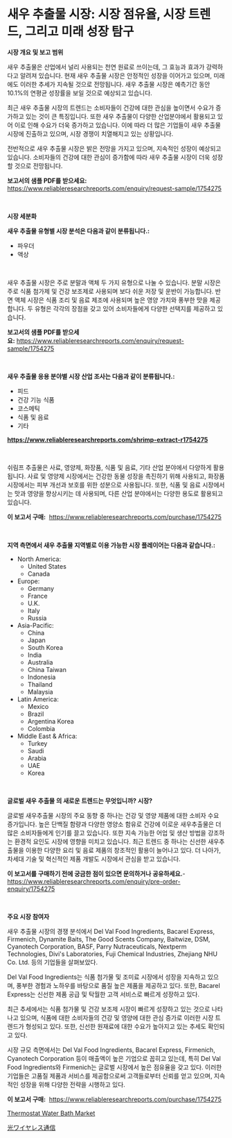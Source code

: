 <p><h1>새우 추출물 시장: 시장 점유율, 시장 트렌드, 그리고 미래 성장 탐구</h1></p><p><strong>시장 개요 및 보고 범위</strong></p>
<p><p>새우 추출물은 산업에서 널리 사용되는 천연 원료로 쓰이는데, 그 효능과 효과가 강력하다고 알려져 있습니다. 현재 새우 추출물 시장은 안정적인 성장을 이어가고 있으며, 미래에도 이러한 추세가 지속될 것으로 전망됩니다. 새우 추출물 시장은 예측기간 동안 10.1%의 연평균 성장률을 보일 것으로 예상되고 있습니다. </p><p>최근 새우 추출물 시장의 트렌드는 소비자들이 건강에 대한 관심을 높이면서 수요가 증가하고 있는 것이 큰 특징입니다. 또한 새우 추출물이 다양한 산업분야에서 활용되고 있어 이로 인해 수요가 더욱 증가하고 있습니다. 이에 따라 더 많은 기업들이 새우 추출물 시장에 진출하고 있으며, 시장 경쟁이 치열해지고 있는 상황입니다. </p><p>전반적으로 새우 추출물 시장은 밝은 전망을 가지고 있으며, 지속적인 성장이 예상되고 있습니다. 소비자들의 건강에 대한 관심이 증가함에 따라 새우 추출물 시장이 더욱 성장할 것으로 전망됩니다.</p></p>
<p><strong>보고서의 샘플 PDF를 받으세요:</strong> <a href="https://www.reliableresearchreports.com/enquiry/request-sample/1754275">https://www.reliableresearchreports.com/enquiry/request-sample/1754275</a></p>
<p>&nbsp;</p>
<p><strong>시장 세분화</strong></p>
<p><strong>새우 추출물 유형별 시장 분석은 다음과 같이 분류됩니다.:</strong></p>
<p><ul><li>파우더</li><li>액상</li></ul></p>
<p>&nbsp;</p>
<p><p>새우 추출물 시장은 주로 분말과 액체 두 가지 유형으로 나눌 수 있습니다. 분말 시장은 주로 식품 첨가제 및 건강 보조제로 사용되며 보다 쉬운 저장 및 운반이 가능합니다. 반면 액체 시장은 식품 조리 및 음료 제조에 사용되며 높은 영양 가치와 풍부한 맛을 제공합니다. 두 유형은 각각의 장점을 갖고 있어 소비자들에게 다양한 선택지를 제공하고 있습니다.</p></p>
<p><strong>보고서의 샘플 PDF를 받으세요:</strong>&nbsp;<a href="https://www.reliableresearchreports.com/enquiry/request-sample/1754275">https://www.reliableresearchreports.com/enquiry/request-sample/1754275</a></p>
<p>&nbsp;</p>
<p><strong> 새우 추출물 응용 분야별 시장 산업 조사는 다음과 같이 분류됩니다.:</strong></p>
<p><ul><li>피드</li><li>건강 기능 식품</li><li>코스메틱</li><li>식품 및 음료</li><li>기타</li></ul></p>
<p><strong><a href="https://www.reliableresearchreports.com/shrimp-extract-r1754275">https://www.reliableresearchreports.com/shrimp-extract-r1754275</a></strong></p>
<p>&nbsp;</p>
<p><p>쉬림프 추출물은 사료, 영양제, 화장품, 식품 및 음료, 기타 산업 분야에서 다양하게 활용됩니다. 사료 및 영양제 시장에서는 건강한 동물 성장을 촉진하기 위해 사용되고, 화장품 시장에서는 피부 개선과 보호를 위한 성분으로 사용됩니다. 또한, 식품 및 음료 시장에서는 맛과 영양을 향상시키는 데 사용되며, 다른 산업 분야에서는 다양한 용도로 활용되고 있습니다.</p></p>
<p><strong>이 보고서 구매:</strong>&nbsp; <a href="https://www.reliableresearchreports.com/purchase/1754275">https://www.reliableresearchreports.com/purchase/1754275</a></p>
<p>&nbsp;</p>
<p><strong>지역 측면에서 새우 추출물 지역별로 이용 가능한 시장 플레이어는 다음과 같습니다.:</strong></p>
<p><ul>
    <li>
        North America:
        <ul>
            <li>United States</li>
            <li>Canada</li>
        </ul>
    </li>
    <li>
        Europe:
        <ul>
            <li>Germany</li>
            <li>France</li>
            <li>U.K.</li>
            <li>Italy</li>
            <li>Russia</li>
        </ul>
    </li>
    <li>
        Asia-Pacific:
        <ul>
            <li>China</li>
            <li>Japan</li>
            <li>South Korea</li>
            <li>India</li>
            <li>Australia</li>
            <li>China Taiwan</li>
            <li>Indonesia</li>
            <li>Thailand</li>
            <li>Malaysia</li>
        </ul>
    </li>
    <li>
        Latin America:
        <ul>
            <li>Mexico</li>
            <li>Brazil</li>
            <li>Argentina Korea</li>
            <li>Colombia</li>
        </ul>
    </li>
    <li>
        Middle East & Africa:
        <ul>
            <li>Turkey</li>
            <li>Saudi</li>
            <li>Arabia</li>
            <li>UAE</li>
            <li>Korea</li>
        </ul>
    </li>
    </ul></p>
<p>&nbsp;</p>
<p><strong>글로벌 새우 추출물 의 새로운 트렌드는 무엇입니까? 시장?</strong></p>
<p><p>글로벌 새우추출물 시장의 주요 동향 중 하나는 건강 및 영양 제품에 대한 소비자 수요 증가입니다. 높은 단백질 함량과 다양한 영양소 함유로 건강에 이로운 새우추출물은 더 많은 소비자들에게 인기를 끌고 있습니다. 또한 지속 가능한 어업 및 생산 방법을 강조하는 환경적 요인도 시장에 영향을 미치고 있습니다. 최근 트렌드 중 하나는 신선한 새우추출물을 이용한 다양한 요리 및 음료 제품의 창조적인 활용이 늘어나고 있다. 더 나아가, 차세대 기술 및 혁신적인 제품 개발도 시장에서 관심을 받고 있습니다.</p></p>
<p><strong>이 보고서를 구매하기 전에 궁금한 점이 있으면 문의하거나 공유하세요.</strong>- <a href="https://www.reliableresearchreports.com/enquiry/pre-order-enquiry/1754275">https://www.reliableresearchreports.com/enquiry/pre-order-enquiry/1754275</a></p>
<p>&nbsp;</p>
<p><strong>주요 시장 참여자</strong></p>
<p><p>새우 추출물 시장의 경쟁 분석에서 Del Val Food Ingredients, Bacarel Express, Firmenich, Dynamite Baits, The Good Scents Company, Baitwize, DSM, Cyanotech Corporation, BASF, Parry Nutraceuticals, Nextperm Technologies, Divi's Laboratories, Fuji Chemical Industries, Zhejiang NHU Co. Ltd. 등의 기업들을 살펴보았다. </p><p>Del Val Food Ingredients는 식품 첨가물 및 조미료 시장에서 성장을 지속하고 있으며, 풍부한 경험과 노하우를 바탕으로 품질 높은 제품을 제공하고 있다. 또한, Bacarel Express는 신선한 제품 공급 및 탁월한 고객 서비스로 빠르게 성장하고 있다. </p><p>최근 추세에서는 식품 첨가물 및 건강 보조제 시장이 빠르게 성장하고 있는 것으로 나타나고 있으며, 식품에 대한 소비자들의 건강 및 영양에 대한 관심 증가로 이러한 시장 트렌드가 형성되고 있다. 또한, 신선한 원재료에 대한 수요가 높아지고 있는 추세도 확인되고 있다.</p><p>시장 규모 측면에서는 Del Val Food Ingredients, Bacarel Express, Firmenich, Cyanotech Corporation 등이 매출액이 높은 기업으로 꼽히고 있는데, 특히 Del Val Food Ingredients와 Firmenich는 글로벌 시장에서 높은 점유율을 갖고 있다. 이러한 기업들은 고품질 제품과 서비스를 제공함으로써 고객들로부터 신뢰를 얻고 있으며, 지속적인 성장을 위해 다양한 전략을 시행하고 있다.</p></p>
<p><strong>이 보고서 구매:</strong>&nbsp;&nbsp;<a href="https://www.reliableresearchreports.com/purchase/1754275">https://www.reliableresearchreports.com/purchase/1754275</a></p>
<p><p><a href="https://github.com/brenzgnarento/Market-Research-Report-List-2/blob/main/thermostat-water-bath-market.md">Thermostat Water Bath Market</a></p><p><a href="https://github.com/Sophiaard2003/Market-Research-Report-List-1/blob/main/185624627764.md">光ワイヤレス通信</a></p></p>